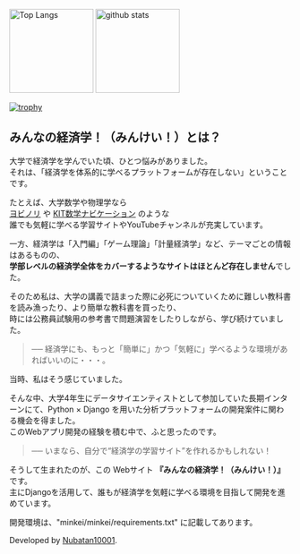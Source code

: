 <p align="left"> 
  <img alt="Top Langs" height="150px" src="https://github-readme-stats.vercel.app/api/top-langs/?username=Nubatan10001&layout=compact&count_private=true&show_icons=true&theme=onedark" />
  <img alt="github stats" height="150px" src="https://github-readme-stats.vercel.app/api?username=Nubatan10001&count_private=true&show_icons=true&show_icons=true&theme=onedark" />
</p>

[![trophy](https://github-profile-trophy.vercel.app/?username=Nubatan10001&theme=onedark&column=8
)](https://github.com/ryo-ma/github-profile-trophy)

## みんなの経済学！（みんけい！）とは？

大学で経済学を学んでいた頃、ひとつ悩みがありました。  
それは、「経済学を体系的に学べるプラットフォームが存在しない」ということです。

たとえば、大学数学や物理学なら  
[ヨビノリ](https://yobinori.jp/) や [KIT数学ナビケーション](https://w3e.kanazawa-it.ac.jp/math/video/henkan-tex.cgi?target=/math/video/index.html) のような  
誰でも気軽に学べる学習サイトやYouTubeチャンネルが充実しています。

一方、経済学は「入門編」「ゲーム理論」「計量経済学」など、テーマごとの情報はあるものの、  
**学部レベルの経済学全体をカバーするようなサイトはほとんど存在しません**でした。

そのため私は、大学の講義で詰まった際に必死についていくために難しい教科書を読み漁ったり、より簡単な教科書を買ったり、   
時には公務員試験用の参考書で問題演習をしたりしながら、学び続けていました。  
> ── 経済学にも、もっと「簡単に」かつ「気軽に」学べるような環境があればいいのに・・・。   

当時、私はそう感じていました。

そんな中、大学4年生にデータサイエンティストとして参加していた長期インターンにて、Python × Django を用いた分析プラットフォームの開発案件に関わる機会を得ました。  
このWebアプリ開発の経験を積む中で、ふと思ったのです。

> ── いまなら、自分で“経済学の学習サイト”を作れるかもしれない！

そうして生まれたのが、この Webサイト **『みんなの経済学！（みんけい！）』** です。  
主にDjangoを活用して、誰もが経済学を気軽に学べる環境を目指して開発を進めています。   

開発環境は、"minkei/minkei/requirements.txt" に記載してあります。

Developed by [Nubatan10001](https://github.com/Nubatan10001).

<!-- Add project description / usage instructions / demo link below -->
